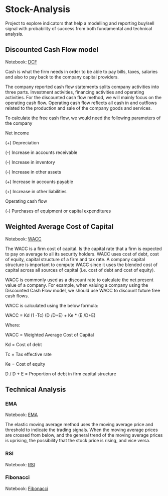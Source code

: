 # Stock-Analysis
Project to explore indicators that help a modelling and reporting buy/sell signal with probability of success from both fundamental and technical analysis.

## Discounted Cash Flow model

Notebook: [DCF](https://github.com/StevenC623/CPSC4820---Stock-Analysis/blob/main/Fundamental%20Analysis%20-%20DCF.ipynb)

Cash is what the firm needs in order to be able to pay bills, taxes, salaries and also to pay back to the company capital providers.

The company reported cash flow statements splits company activities into three parts. Investment activities, financing activities and operating activities. For the discounted cash flow method, we will mainly focus on the operating cash flow. Operating cash flow reflects all cash in and outflows related to the production and sale of the company goods and services.

To calculate the free cash flow, we would need the following parameters of the company

Net income

(+) Depreciation

(-) Increase in accounts receivable

(-) Increase in inventory

(-) Increase in other assets

(+) Increase in accounts payable

(+) Increase in other liabilities

Operating cash flow

(-) Purchases of equipment or capital expenditures

## Weighted Average Cost of Capital

Notebook: [WACC](https://github.com/StevenC623/CPSC4820---Stock-Analysis/blob/main/Fundamental%20Analysis%20-%20WACC.ipynb)

The WACC is a firm cost of capital. Is the capital rate that a firm is expected to pay on average to all its security holders. WACC uses cost of debt, cost of equity, capital structure of a firm and tax rate. A company capital structure is important to compute WACC since it uses the blended cost of capital across all sources of capital (i.e. cost of debt and cost of equity).

WACC is commonly used as a discount rate to calculate the net present value of a company. For example, when valuing a company using the Discounted Cash Flow model, we should use WACC to discount future free cash flows.

WACC is calculated using the below formula:

WACC = Kd (1 -Tc) (D /D+E) + Ke * (E /D+E)

Where:

WACC = Weighted Average Cost of Capital

Kd = Cost of debt

Tc = Tax effective rate

Ke = Cost of equity

D / D + E = Proportion of debt in firm capital structure

## Technical Analysis

### EMA
Notebook: [EMA](https://github.com/StevenC623/CPSC4820---Stock-Analysis/blob/main/EMA.ipynb)

The elastic moving average method uses the moving average price and threshold to indicate the trading signals. When the moving average prices are crossed from below, and the general trend of the moving average prices is uprising, the possibility that the stock price is rising, and vice versa.

### RSI
Notebook: [RSI](https://github.com/StevenC623/CPSC4820---Stock-Analysis/blob/main/RSI.ipynb)

### Fibonacci
Notebook: [Fibonacci](https://github.com/StevenC623/CPSC4820---Stock-Analysis/blob/main/Fibonacci.ipynb)

